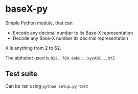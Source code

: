 # baseX-py

Simple Python module, that can:

*   Encode any decimal number to its Base-X representation
*   Decode any Base-X number its decimal representation

X is anything from 2 to 62.

The alphabet used is ``012..789.9abc...xyzABC...XYZ``
            
## Test suite

Can be ran using ``python setup.py test``
